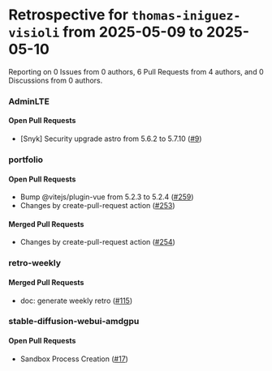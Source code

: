 # Retrospective for `thomas-iniguez-visioli` from 2025-05-09 to 2025-05-10

Reporting on 0 Issues from 0 authors, 6 Pull Requests from 4 authors, and 0 Discussions from 0 authors.


### AdminLTE

#### Open Pull Requests

- [Snyk] Security upgrade astro from 5.6.2 to 5.7.10 ([#9](https://github.com/thomas-iniguez-visioli/AdminLTE/pull/9))

### portfolio

#### Open Pull Requests

- Bump @vitejs/plugin-vue from 5.2.3 to 5.2.4 ([#259](https://github.com/thomas-iniguez-visioli/portfolio/pull/259))
- Changes by create-pull-request action ([#253](https://github.com/thomas-iniguez-visioli/portfolio/pull/253))

#### Merged Pull Requests

- Changes by create-pull-request action ([#254](https://github.com/thomas-iniguez-visioli/portfolio/pull/254))

### retro-weekly

#### Merged Pull Requests

- doc: generate weekly retro ([#115](https://github.com/thomas-iniguez-visioli/retro-weekly/pull/115))

### stable-diffusion-webui-amdgpu

#### Open Pull Requests

- Sandbox Process Creation ([#17](https://github.com/thomas-iniguez-visioli/stable-diffusion-webui-amdgpu/pull/17))